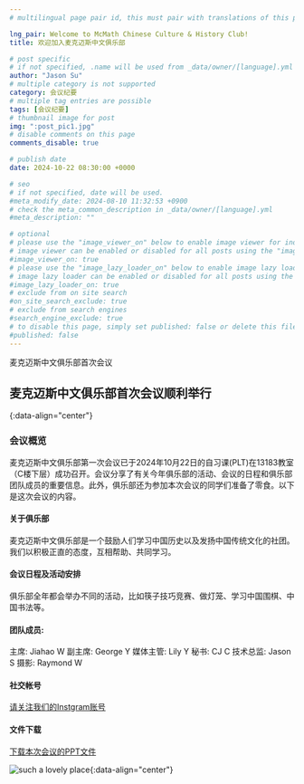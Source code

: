 ```yaml
---
# multilingual page pair id, this must pair with translations of this page. (This name must be unique)

lng_pair: Welcome to McMath Chinese Culture & History Club!
title: 欢迎加入麦克迈斯中文俱乐部

# post specific
# if not specified, .name will be used from _data/owner/[language].yml
author: "Jason Su"
# multiple category is not supported
category: 会议纪要
# multiple tag entries are possible
tags: [会议纪要]
# thumbnail image for post
img: ":post_pic1.jpg"
# disable comments on this page
comments_disable: true

# publish date
date: 2024-10-22 08:30:00 +0000

# seo
# if not specified, date will be used.
#meta_modify_date: 2024-08-10 11:32:53 +0900
# check the meta_common_description in _data/owner/[language].yml
#meta_description: ""

# optional
# please use the "image_viewer_on" below to enable image viewer for individual pages or posts (_posts/ or [language]/_posts folders).
# image viewer can be enabled or disabled for all posts using the "image_viewer_posts: true" setting in _data/conf/main.yml.
#image_viewer_on: true
# please use the "image_lazy_loader_on" below to enable image lazy loader for individual pages or posts (_posts/ or [language]/_posts folders).
# image lazy loader can be enabled or disabled for all posts using the "image_lazy_loader_posts: true" setting in _data/conf/main.yml.
#image_lazy_loader_on: true
# exclude from on site search
#on_site_search_exclude: true
# exclude from search engines
#search_engine_exclude: true
# to disable this page, simply set published: false or delete this file
#published: false
---
```


<!-- outline-start -->

麦克迈斯中文俱乐部首次会议

<!-- outline-end -->

## 麦克迈斯中文俱乐部首次会议顺利举行
{:data-align="center"}

### 会议概览
麦克迈斯中文俱乐部第一次会议已于2024年10月22日的自习课(PLT)在13183教室（C楼下层）成功召开。会议分享了有关今年俱乐部的活动、会议的日程和俱乐部团队成员的重要信息。此外，俱乐部还为参加本次会议的同学们准备了零食。以下是这次会议的内容。

#### 关于俱乐部
麦克迈斯中文俱乐部是一个鼓励人们学习中国历史以及发扬中国传统文化的社团。我们以积极正直的态度，互相帮助、共同学习。


#### 会议日程及活动安排
俱乐部全年都会举办不同的活动，比如筷子技巧竞赛、做灯笼、学习中国围棋、中国书法等。

#### 团队成员:
主席: Jiahao W
副主席: George Y
媒体主管: Lily Y
秘书: CJ C
技术总监: Jason S
摄影: Raymond W

#### 社交帐号
<p><a href="https://www.instagram.com/mcmath_chinesecultureclub/?igsh=cHZvdWp2M24yOWtq">请关注我们的Instgram账号</a></p>

#### 文件下载
<p><a href="https://1drv.ms/p/s!Arf9Tjdo5CE5ipp1UHz44NvO3WOvdw?e=ZVuaUd">下载本次会议的PPT文件</a></p>

![such a lovely place](:post_pic1.jpg){:data-align="center"}
